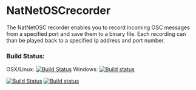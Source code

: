 # NatNetOSCrecorder

The NatNetOSC recorder enables you to record incoming OSC messages from a specified port and save them to a binary file.
Each recording can than be played back to a specified Ip address and port number.


### Build Status:

OSX/Linux: [![Build Status](https://api.travis-ci.org/hku-ect/NatNetOSCrecorder.png?branch=master)](https://travis-ci.org/hku-ect/NatNetOSCrecorder)
Windows: [![Build status](https://ci.appveyor.com/api/projects/status/1godv9e0kgk821yw?svg=true)](https://ci.appveyor.com/project/hku-ect/natnetoscrecorder)



[![Build Status](https://api.travis-ci.org/hku-ect/NatNetOSCrecorder.png?branch=master)](https://travis-ci.org/hku-ect/NatNetOSCrecorder)
[![Build status](https://ci.appveyor.com/api/projects/status/1godv9e0kgk821yw?svg=true)](https://ci.appveyor.com/project/hku-ect/natnetoscrecorder)
